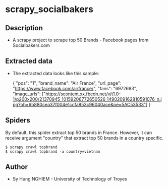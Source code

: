 # scrapy_socialbakers

## Description
* A scrapy project to scrape top 50 Brands - Facebook pages from Socialbakers.com

## Extracted data
* The extracted data looks like this sample:

    {
      "pos": "1", 
      "brand_name": "Air France", 
      "url_page": "https://www.facebook.com/airfrance/", 
      "fans": "6972693", 
      "image_urls": ["https://scontent.xx.fbcdn.net/v/t1.0-1/p200x200/21370945_10159206772650526_1490209162810591076_n.jpg?oh=6b880cea37f004e1ccfa853c96040ace&oe=5AC53533"]
     }

## Spiders
By default, this spider extract top 50 brands in France. However, it can receive argument "country" that extract top 50 brands in a country specific.

    $ scrapy crawl topbrand
    $ scrapy crawl topbrand -a country=vietnam
    

## Author
* Sy Hung NGHIEM - University of Technology of Troyes
